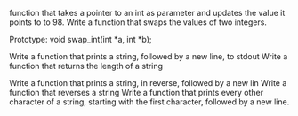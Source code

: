 





















function that takes a pointer to an int as parameter and updates the value it points to to 98.
Write a function that swaps the values of two integers.

Prototype: void swap_int(int *a, int *b);











Write a function that prints a string, followed by a new line, to stdout
Write a function that returns the length of a string

Write a function that prints a string, in reverse, followed by a new lin
Write a function that reverses a string
Write a function that prints every other character of a string, starting with the first character, followed by a new line.
